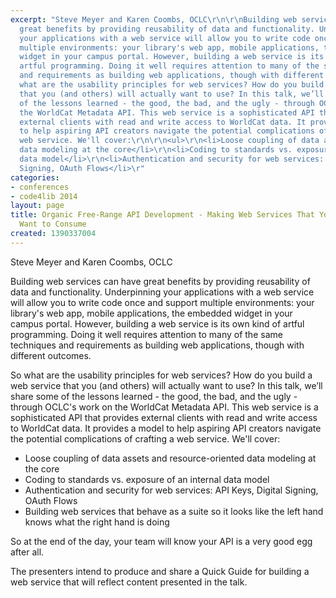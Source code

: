 ```yaml
---
excerpt: "Steve Meyer and Karen Coombs, OCLC\r\n\r\nBuilding web services can have
  great benefits by providing reusability of data and functionality. Underpinning
  your applications with a web service will allow you to write code once and support
  multiple environments: your library's web app, mobile applications, the embedded
  widget in your campus portal. However, building a web service is its own kind of
  artful programming. Doing it well requires attention to many of the same techniques
  and requirements as building web applications, though with different outcomes.\r\n\r\nSo
  what are the usability principles for web services? How do you build a web service
  that you (and others) will actually want to use? In this talk, we’ll share some
  of the lessons learned - the good, the bad, and the ugly - through OCLC's work on
  the WorldCat Metadata API. This web service is a sophisticated API that provides
  external clients with read and write access to WorldCat data. It provides a model
  to help aspiring API creators navigate the potential complications of crafting a
  web service. We'll cover:\r\n\r\n<ul>\r\n<li>Loose coupling of data assets and resource-oriented
  data modeling at the core</li>\r\n<li>Coding to standards vs. exposure of an internal
  data model</li>\r\n<li>Authentication and security for web services: API Keys, Digital
  Signing, OAuth Flows</li>\r"
categories:
- conferences
- code4lib 2014
layout: page
title: Organic Free-Range API Development - Making Web Services That You Will Actually
  Want to Consume
created: 1390337004
---
```

Steve Meyer and Karen Coombs, OCLC

Building web services can have great benefits by providing reusability of data and functionality. Underpinning your applications with a web service will allow you to write code once and support multiple environments: your library's web app, mobile applications, the embedded widget in your campus portal. However, building a web service is its own kind of artful programming. Doing it well requires attention to many of the same techniques and requirements as building web applications, though with different outcomes.

So what are the usability principles for web services? How do you build a web service that you (and others) will actually want to use? In this talk, we’ll share some of the lessons learned - the good, the bad, and the ugly - through OCLC's work on the WorldCat Metadata API. This web service is a sophisticated API that provides external clients with read and write access to WorldCat data. It provides a model to help aspiring API creators navigate the potential complications of crafting a web service. We'll cover:

<ul>
<li>Loose coupling of data assets and resource-oriented data modeling at the core</li>
<li>Coding to standards vs. exposure of an internal data model</li>
<li>Authentication and security for web services: API Keys, Digital Signing, OAuth Flows</li>
<li>Building web services that behave as a suite so it looks like the left hand knows what the right hand is doing</li>
</ul>

So at the end of the day, your team will know your API is a very good egg after all.

The presenters intend to produce and share a Quick Guide for building a web service that will reflect content presented in the talk.
